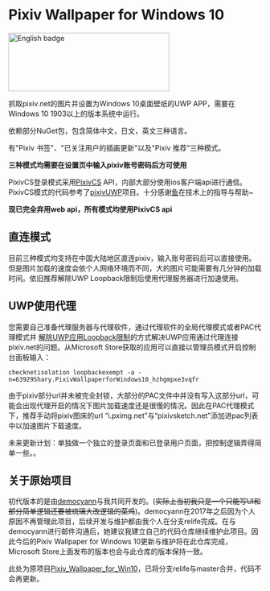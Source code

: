 # Pixiv Wallpaper for Windows 10
[<img src='https://upload.wikimedia.org/wikipedia/commons/thumb/f/f7/Get_it_from_Microsoft_Badge.svg/320px-Get_it_from_Microsoft_Badge.svg.png' alt='English badge' width=320 height=116/>](https://www.microsoft.com/zh-cn/p/pixiv-wallpaper-for-windows-10/9n71rkg8kcvc?activetab=pivot:overviewtab)

抓取pixiv.net的图片并设置为Windows 10桌面壁纸的UWP APP，需要在Windows 10 1903以上的版本系统中运行。

依赖部分NuGet包，包含简体中文，日文，英文三种语言。

有"Pixiv 书签"、"已关注用户的插画更新"以及"Pixiv 推荐"三种模式。  

**三种模式均需要在设置页中输入pixiv账号密码后方可使用**

PixivCS登录模式采用[PixivCS](https://github.com/tobiichiamane/pixivcs/blob/master/PixivAppAPI.cs/ "PixivCS") API，内部大部分使用ios客户端api进行通信。PixivCS模式的代码参考了[pixivUWP](https://github.com/tobiichiamane/pixivfs-uwp/ "pixiv-uwp")项目。十分感谢[鱼](https://github.com/tobiichiamane)在技术上的指导与帮助~  

**现已完全弃用web api，所有模式均使用PixivCS api**

## 直连模式
目前三种模式均支持在中国大陆地区直连pixiv，输入账号密码后可以直接使用。但是图片加载的速度会依个人网络环境而不同，大的图片可能需要有几分钟的加载时间。依旧推荐解除UWP Loopback限制后使用代理服务器进行加速使用。

## UWP使用代理
您需要自己准备代理服务器与代理软件，通过代理软件的全局代理模式或者PAC代理模式并 [解除UWP应用Loopback限制](https://sspai.com/post/41137 "UWP loopback")的方式解决UWP应用通过代理连接pixiv.net的问题。从Microsoft Store获取的应用可以直接以管理员模式开启控制台面板输入：  

`checknetisolation loopbackexempt -a -n=63929Shary.PixivWallpaperforWindows10_hzhgmpxe3vqfr`

由于pixiv部分url并未被完全封锁，大部分的PAC文件中并没有写入这部分url，可能会出现代理开启的情况下图片加载速度还是很慢的情况。因此在PAC代理模式下，推荐手动将pixiv图床的url “i.pximg.net”与“pixivsketch.net”添加进pac列表中以加速图片下载速度。  

未来更新计划：单独做一个独立的登录页面和已登录用户页面，把控制逻辑弄得简单一些。。  

## 关于原始项目
初代版本的是由[democyann](https://github.com/democyann)与我共同开发的。(~~实际上当初我只是一个只能写UI和部分简单逻辑还要被琉璃大改逻辑的菜鸡~~)。democyann在2017年之后因为个人原因不再管理此项目，后续开发与维护都由我个人在分支relife完成。在与democyann进行邮件沟通后，她建议我建立自己的代码仓库继续维护此项目。因此今后的Pixiv Wallpaper for Windows 10更新与维护将在此仓库完成，Microsoft Store上面发布的版本也会与此仓库的版本保持一致。

此处为原项目[Pixiv_Wallpaper_for_Win10](https://github.com/democyann/Pixiv_Wallpaper_for_Win10)，已将分支relife与master合并，代码不会再更新。
